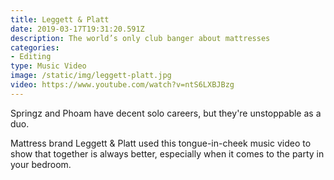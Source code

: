 ```yaml
---
title: Leggett & Platt
date: 2019-03-17T19:31:20.591Z
description: The world’s only club banger about mattresses
categories:
- Editing
type: Music Video
image: /static/img/leggett-platt.jpg
video: https://www.youtube.com/watch?v=ntS6LXBJBzg
---
```

Springz and Phoam have decent solo careers, but they're unstoppable as a duo.

Mattress brand Leggett & Platt used this tongue-in-cheek music video to show that together is always better, especially when it comes to the party in your bedroom.
